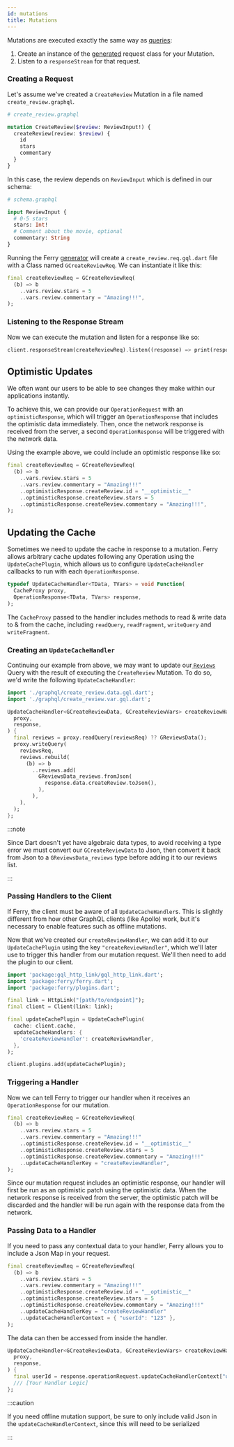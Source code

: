```yaml
---
id: mutations
title: Mutations
---
```


Mutations are executed exactly the same way as [queries](queries):

1. Create an instance of the [generated](codegen) request class for your Mutation.
2. Listen to a `responseStream` for that request.

### Creating a Request

Let's assume we've created a `CreateReview` Mutation in a file named `create_review.graphql`.

```graphql
# create_review.graphql

mutation CreateReview($review: ReviewInput!) {
  createReview(review: $review) {
    id
    stars
    commentary
  }
}
```

In this case, the review depends on `ReviewInput` which is defined in our schema:

```graphql
# schema.graphql

input ReviewInput {
  # 0-5 stars
  stars: Int!
  # Comment about the movie, optional
  commentary: String
}
```

Running the Ferry [generator](codegen) will create a `create_review.req.gql.dart` file with a Class named `GCreateReviewReq`. We can instantiate it like this:

```dart
final createReviewReq = GCreateReviewReq(
  (b) => b
    ..vars.review.stars = 5
    ..vars.review.commentary = "Amazing!!!",
);
```

### Listening to the Response Stream

Now we can execute the mutation and listen for a response like so:

```dart
client.responseStream(createReviewReq).listen((response) => print(response));
```

## Optimistic Updates

We often want our users to be able to see changes they make within our applications instantly.

To achieve this, we can provide our `OperationRequest` with an `optimisticResponse`, which will trigger an `OperationResponse` that includes the optimistic data immediately. Then, once the network response is received from the server, a second `OperationResponse` will be triggered with the network data.

Using the example above, we could include an optimistic response like so:

```dart {5}
final createReviewReq = GCreateReviewReq(
  (b) => b
    ..vars.review.stars = 5
    ..vars.review.commentary = "Amazing!!!"
    ..optimisticResponse.createReview.id = "__optimistic__"
    ..optimisticResponse.createReview.stars = 5
    ..optimisticResponse.createReview.commentary = "Amazing!!!",
);
```

## Updating the Cache

Sometimes we need to update the cache in response to a mutation. Ferry allows arbitrary cache updates following any Operation using the `UpdateCachePlugin`, which allows us to configure `UpdateCacheHandler` callbacks to run with each `OperationResponse`.

```dart
typedef UpdateCacheHandler<TData, TVars> = void Function(
  CacheProxy proxy,
  OperationResponse<TData, TVars> response,
);
```

The `CacheProxy` passed to the handler includes methods to read & write data to & from the cache, including `readQuery`, `readFragment`, `writeQuery` and `writeFragment`.

### Creating an `UpdateCacheHandler`

Continuing our example from above, we may want to update our[ `Reviews`](http://localhost:3000/docs/queries#creating-a-request) Query with the result of executing the `CreateReview` Mutation. To do so, we'd write the following `UpdateCacheHandler`:

```dart
import './graphql/create_review.data.gql.dart';
import './graphql/create_review.var.gql.dart';

UpdateCacheHandler<GCreateReviewData, GCreateReviewVars> createReviewHandler = (
  proxy,
  response,
) {
  final reviews = proxy.readQuery(reviewsReq) ?? GReviewsData();
  proxy.writeQuery(
    reviewsReq,
    reviews.rebuild(
      (b) => b
        ..reviews.add(
          GReviewsData_reviews.fromJson(
            response.data.createReview.toJson(),
          ),
        ),
    ),
  );
};
```

:::note

Since Dart doesn't yet have algebraic data types, to avoid receiving a type error we must convert our `GCreateReviewData` to Json, then convert it back from Json to a `GReviewsData_reviews` type before adding it to our reviews list.

:::

### Passing Handlers to the Client

If Ferry, the client must be aware of all `UpdateCacheHandler`s. This is slightly different from how other GraphQL clients (like Apollo) work, but it's necessary to enable features such as offline mutations.

Now that we've created our `createReviewHandler`, we can add it to our `UpdateCachePlugin` using the key `"createReviewHandler"`, which we'll later use to trigger this handler from our mutation request. We'll then need to add the plugin to our client.

```dart
import 'package:gql_http_link/gql_http_link.dart';
import 'package:ferry/ferry.dart';
import 'package:ferry/plugins.dart';

final link = HttpLink("[path/to/endpoint]");
final client = Client(link: link);

final updateCachePlugin = UpdateCachePlugin(
  cache: client.cache,
  updateCacheHandlers: {
    'createReviewHandler': createReviewHandler,
  },
);

client.plugins.add(updateCachePlugin);
```

### Triggering a Handler

Now we can tell Ferry to trigger our handler when it receives an `OperationResponse` for our mutation.

```dart {8}
final createReviewReq = GCreateReviewReq(
  (b) => b
    ..vars.review.stars = 5
    ..vars.review.commentary = "Amazing!!!"
    ..optimisticResponse.createReview.id = "__optimistic__"
    ..optimisticResponse.createReview.stars = 5
    ..optimisticResponse.createReview.commentary = "Amazing!!!"
    ..updateCacheHandlerKey = "createReviewHandler",
);
```

Since our mutation request includes an optimistic response, our handler will first be run as an optimistic patch using the optimistic data. When the network response is received from the server, the optimistic patch will be discarded and the handler will be run again with the response data from the network.

### Passing Data to a Handler

If you need to pass any contextual data to your handler, Ferry allows you to include a Json Map in your request.

```dart {9}
final createReviewReq = GCreateReviewReq(
  (b) => b
    ..vars.review.stars = 5
    ..vars.review.commentary = "Amazing!!!"
    ..optimisticResponse.createReview.id = "__optimistic__"
    ..optimisticResponse.createReview.stars = 5
    ..optimisticResponse.createReview.commentary = "Amazing!!!"
    ..updateCacheHandlerKey = "createReviewHandler"
    ..updateCacheHandlerContext = { "userId": "123" },
);
```

The data can then be accessed from inside the handler.

```dart
UpdateCacheHandler<GCreateReviewData, GCreateReviewVars> createReviewHandler = (
  proxy,
  response,
) {
  final userId = response.operationRequest.updateCacheHandlerContext["userId"];
  /// [Your Handler Logic]
};
```

:::caution

If you need offline mutation support, be sure to only include valid Json in the `updateCacheHandlerContext`, since this will need to be serialized

:::
